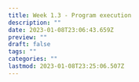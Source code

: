 ```yaml
---
title: Week 1.3 - Program execution
description: ""
date: 2023-01-08T23:06:43.659Z
preview: ""
draft: false
tags: ""
categories: ""
lastmod: 2023-01-08T23:25:06.507Z
---
```

